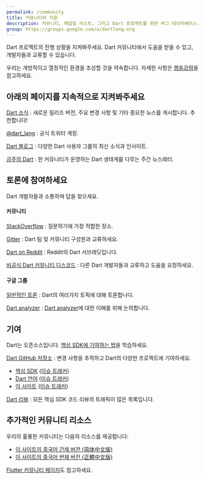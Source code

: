 ```yaml
---
permalink: /community
title: 커뮤니티와 지원
description: 커뮤니티, 메일링 리스트, 그리고 Dart 프로젝트를 위한 버그 데이터베이스.
group: https://groups.google.com/a/dartlang.org
---
```


Dart 프로젝트의 진행 상황을 지켜봐주세요.
Dart 커뮤니티에서 도움을 받을 수 있고, 개발자들과 교류할 수 있습니다.

우리는 개방적이고 열정적인 환경을 조성할 것을 약속합니다.
자세한 사항은 [행동강령](/code-of-conduct)을 참고하세요.


## 아래의 페이지를 지속적으로 지켜봐주세요

[Dart 소식]({{page.group}}/d/forum/announce)
: 새로운 릴리즈 버전, 주요 변경 사항 및 기타 중요한 뉴스를 게시합니다. 추천합니다!

[@dart_lang](https://twitter.com/dart_lang)
: 공식 트위터 계정.

[Dart 블로그](https://medium.com/dartlang)
: 다양한 Dart 사용자 그룹의 최신 소식과 인사이트.

[금주의 Dart](https://thisweekindart.dev/)
: 한 커뮤니티가 운영하는 Dart 생태계를 다루는 주간 뉴스레터.

## 토론에 참여하세요

Dart 개발자들과 소통하며 답을 찾으세요.

#### 커뮤니티

[StackOverflow](https://stackoverflow.com/tags/dart)
: 질문하기에 가장 적합한 장소.

[Gitter](https://gitter.im/dart-lang/home)
: Dart 팀 및 커뮤니티 구성원과 교류하세요.

[Dart on Reddit](https://www.reddit.com/r/dartlang)
: Reddit의 Dart 서브레딧입니다.

[비공식 Dart 커뮤니티 디스코드](https://discord.gg/Qt6DgfAWWx)
: 다른 Dart 개발자들과 교류하고 도움을 요청하세요.

#### 구글 그룹

[일반적인 토론]({{page.group}}/d/forum/misc)
: Dart의 여러가지 토픽에 대해 토론합니다.

[Dart analyzer]({{page.group}}/d/forum/analyzer-discuss)
: [Dart analyzer](/tools/dart-analyze)에 대한 이해를 위해 논의합니다.

## 기여

Dart는 오픈소스입니다.
[핵심 SDK에 기여하는 법](https://github.com/dart-lang/sdk/blob/main/CONTRIBUTING.md)을 학습하세요.

[Dart GitHub 저장소](https://github.com/dart-lang/)
: 변경 사항을 추적하고 Dart의 다양한 프로젝트에 기여하세요.
  * [핵심 SDK](https://github.com/dart-lang/sdk/)
    ([이슈 트래커](https://github.com/dart-lang/sdk/issues/))
  * [Dart 언어](https://github.com/dart-lang/language)
    ([이슈 트래커](https://github.com/dart-lang/language/issues))
  * [이 사이트](https://github.com/Coaspe/dart-ko.dev)
    ([이슈 트래커](https://github.com/dart-lang/site-www/issues/))

[Dart 리뷰]({{page.group}}/d/forum/reviews)
: 모든 핵심 SDK 코드 리뷰의 트래픽이 많은 목록입니다.

## 추가적인 커뮤니티 리소스

우리의 훌륭한 커뮤니티는 다음의 리소스를 제공합니다:

* [이 사이트의 중국어 간체 버전 (简体中文版)](https://dart.cn)
* [이 사이트의 중국어 번체 버전 (正體中文版)](https://dart.tw.gh.miniasp.com/)

[Flutter 커뮤니티 페이지]({{site.flutter}}/community)도 참고하세요.
